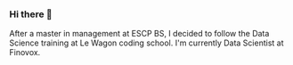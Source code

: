 ### Hi there 👋

After a master in management at ESCP BS, I decided to follow the Data Science training at Le Wagon coding school. I'm currently Data Scientist at Finovox.
